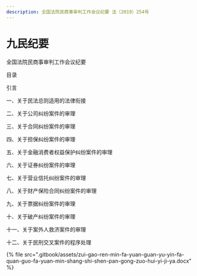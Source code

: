 ```yaml
---
description: 全国法院民商事审判工作会议纪要 法〔2019〕254号
---
```


# 九民纪要

全国法院民商事审判工作会议纪要

目录

引言

一、关于民法总则适用的法律衔接

二、关于公司纠纷案件的审理

三、关于合同纠纷案件的审理

四、关于担保纠纷案件的审理

五、关于金融消费者权益保护纠纷案件的审理

六、关于证券纠纷案件的审理

七、关于营业信托纠纷案件的审理

八、关于财产保险合同纠纷案件的审理

九、关于票据纠纷案件的审理

十、关于破产纠纷案件的审理

十一、关于案外人救济案件的审理

十二、关于民刑交叉案件的程序处理

{% file src=".gitbook/assets/zui-gao-ren-min-fa-yuan-guan-yu-yin-fa-quan-guo-fa-yuan-min-shang-shi-shen-pan-gong-zuo-hui-yi-ji-ya.docx" %}


